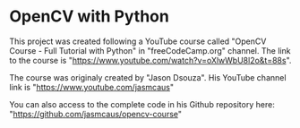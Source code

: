 # OpenCV with Python

This project was created following a YouTube course called "OpenCV Course - Full Tutorial with Python" in "freeCodeCamp.org" channel.
The link to the course is "https://www.youtube.com/watch?v=oXlwWbU8l2o&t=88s".

The course was originaly created by "Jason Dsouza".
His YouTube channel link is "https://www.youtube.com/jasmcaus"

You can also access to the complete code in his Github repository here: "https://github.com/jasmcaus/opencv-course"
